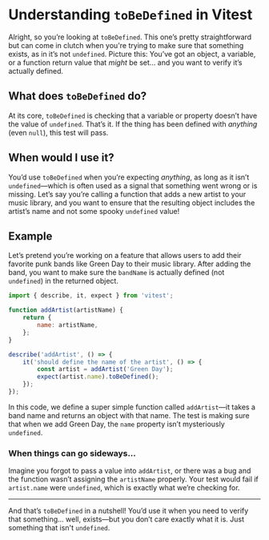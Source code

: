 # Understanding `toBeDefined` in Vitest

Alright, so you’re looking at `toBeDefined`. This one’s pretty straightforward but can come in clutch when you're trying to make sure that something exists, as in it’s not `undefined`. Picture this: You’ve got an object, a variable, or a function return value that _might_ be set… and you want to verify it’s actually defined.

## What does `toBeDefined` do?

At its core, `toBeDefined` is checking that a variable or property doesn’t have the value of `undefined`. That’s it. If the thing has been defined with _anything_ (even `null`), this test will pass.

## When would I use it?

You’d use `toBeDefined` when you’re expecting _anything_, as long as it isn’t `undefined`—which is often used as a signal that something went wrong or is missing. Let’s say you’re calling a function that adds a new artist to your music library, and you want to ensure that the resulting object includes the artist’s name and not some spooky `undefined` value!

## Example

Let’s pretend you’re working on a feature that allows users to add their favorite punk bands like Green Day to their music library. After adding the band, you want to make sure the `bandName` is actually defined (not `undefined`) in the returned object.

```javascript
import { describe, it, expect } from 'vitest';

function addArtist(artistName) {
	return {
		name: artistName,
	};
}

describe('addArtist', () => {
	it('should define the name of the artist', () => {
		const artist = addArtist('Green Day');
		expect(artist.name).toBeDefined();
	});
});
```

In this code, we define a super simple function called `addArtist`—it takes a band name and returns an object with that name. The test is making sure that when we add Green Day, the `name` property isn’t mysteriously `undefined`.

### When things can go sideways…

Imagine you forgot to pass a value into `addArtist`, or there was a bug and the function wasn’t assigning the `artistName` properly. Your test would fail if `artist.name` were `undefined`, which is exactly what we’re checking for.

---

And that’s `toBeDefined` in a nutshell! You’d use it when you need to verify that something… well, exists—but you don’t care exactly what it is. Just something that isn't `undefined`.
